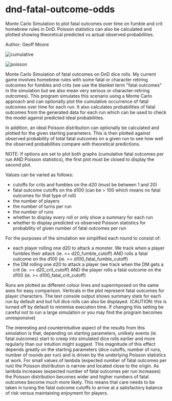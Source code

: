 # dnd-fatal-outcome-odds

Monte Carlo Simulation to plot fatal outcomes over time on fumble and crit
homebrew rules in DnD. Poisson statistics can also be calculated and plotted
showing theoretical predicted vs actual observed probabilities.

Author: Geoff Moore

![cumulative](https://user-images.githubusercontent.com/37242207/37547879-2110662a-296c-11e8-8541-6d7b66ffa70a.png)

![poisson](https://user-images.githubusercontent.com/37242207/37547884-2897ebf2-296c-11e8-90f8-7aa125593b93.png)

Monte Carlo Simulation of fatal outcomes on DnD dice rolls. My current game
involves homebrew rules with some fatal or character retiring outcomes
for fumbles and crits (we use the blanket term "fatal outcomes" in the simulation
but we also mean very serious or character-retiring outcomes). This program
simulates this scenario using a Monte Carlo approach and can optionally plot the
cumulative occurrence of fatal outcomes over time for each run. It also calculates
probabilities of fatal outcomes from the generated data for each run which can be
used to check the model against predicted ideal probabilities.

In addition, an ideal Poisson distribution can optionally be calculated and plotted
for the given starting parameters. This is then plotted against observed probability
of total fatal outcomes on a given run to see how well the observed probabilities
compare with theoretical predictions.

NOTE: If options are set to plot both graphs (cumulative fatal outcomes per run AND
Poisson statistics), the first plot must be closed to display the second plot.


Values can be varied as follows:
- cutoffs for crits and fumbles on the d20 (must be between 1 and 20)
- fatal outcome cutoffs on the d100 (can be > 100 which means no fatal
    outcomes for that type of roll)
- the number of players
- the number of turns per run
- the number of runs
- whether to display every roll or only show a summary for each run
- whether to display predicted vs observed Poisson statistics for probability of given number of fatal outcomes per run

For the purposes of the simulation we simplified each round to
consist of:
- each player rolling one d20 to attack a monster. We
  track when a player fumbles their attack (ie. <= d20_fumble_cutoff)
  AND rolls a fatal outcome on the d100 (ie. >= d100_fatal_fumble_cutoff)
- the DM rolling one d20 to attack a player (we track when the DM gets a
  crit (ie. >= d20_crit_cutoff) AND the player rolls a fatal
  outcome on the d100 (ie. >= d100_fatal_crit_cutoff)

Runs are plotted as different colour lines and superimposed on the same
axes for easy comparison. Verticals in the plot represent fatal outcomes
for player characters. The text console output shows summary stats for each run
by default and but full dice rolls can also be displayed. (CAUTION: this is
turned off by default to minimise execution time. If changing this setting
be careful not to run a large simulation or you may find the program
becomes unresponsive)

The interesting and counterintuitive aspect of the results from this simulation
is that, depending on starting parameters, unlikely events (ie. fatal outcomes) start
to creep into simulated dice rolls earlier and more regularly than our intuition might
suggest. This magnitude of this effect depends greatly on the starting parameters
(dice cutoffs, number of runs, number of rounds per run) and is driven by the underlying Poisson
statistics at work. For small values of lambda (expected number of fatal outcomes per
run) the Poisson distribution is narrow and located close to the origin. As lambda
increases (expected number of fatal outcomes per run increases) the Poisson distribution
becomes wider and higher numbers of fatal outcomes become much more likely. This means
that care needs to be taken in tuning the fatal outcome cutoffs to arrive at a satisfactory
balance of risk versus maintaining enjoyment for players.
